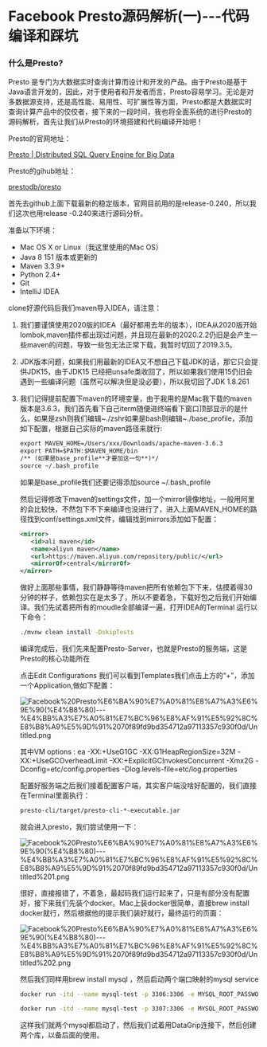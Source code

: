 # Facebook Presto源码解析(一)---代码编译和踩坑

### 什么是Presto?

Presto 是专门为大数据实时查询计算而设计和开发的产品。由于Presto是基于Java语言开发的，因此，对于使用者和开发者而言，Presto容易学习。无论是对多数据源支持，还是高性能、易用性、可扩展性等方面，Presto都是大数据实时查询计算产品中的佼佼者，接下来的一段时间，我也将全面系统的进行Presto的源码解析，首先让我们从Presto的环境搭建和代码编译开始吧！

Presto的官网地址：

[Presto | Distributed SQL Query Engine for Big Data](https://prestodb.io)

Presto的gihub地址：

[prestodb/presto](https://github.com/prestodb/presto)

首先去github上面下载最新的稳定版本，官网目前用的是release-0.240，所以我们这次也用release -0.240来进行源码分析。

准备以下环境：

- Mac OS X or Linux（我这里使用的Mac OS）
- Java 8  151 版本或更新的
- Maven 3.3.9+
- Python 2.4+
- Git
- IntelliJ IDEA

clone好源代码后我们maven导入IDEA，请注意：

1. 我们要谨慎使用2020版的IDEA（最好都用去年的版本），IDEA从2020版开始lombok,maven插件都出现过问题，并且现在最新的2020.2.2仍旧是会产生一些maven的问题，导致一些包无法正常下载，我暂时切回了2019.3.5。
2. JDK版本问题，如果我们用最新的IDEA又不想自己下载JDK的话，那它只会提供JDK15，由于JDK15 已经把unsafe类收回了，所以如果我们使用15仍旧会遇到一些编译问题（虽然可以解决但是没必要），所以我切回了JDK 1.8.261
3. 我们记得提前配置下maven的环境变量，由于我用的是Mac我下载的maven版本是3.6.3，我们首先看下自己iterm随便进终端看下窗口顶部显示的是什么，如果是zsh则我们编辑~./zshr如果是bash则编辑~./base_profile，添加如下配置，根据自己实际的maven路径来就行:

    ```xml
    export MAVEN_HOME=/Users/xxx/Downloads/apache-maven-3.6.3
    export PATH=$PATH:$MAVEN_HOME/bin
    /** (如果是base_profile**才要加这一句**)*/
    source ~/.bash_profile
    ```

    如果是base_profile我们还要记得添加source ~/.bash_profile

    然后记得修改下maven的settings文件，加一个mirror镜像地址，一般用阿里的会比较快，不然包下不下来编译也没进行了，进入上面MAVEN_HOME的路径找到conf/settings.xml文件，编辑找到mirrors添加如下配置：

    ```xml
    <mirror>
       <id>ali maven</id>
       <name>aliyun maven</name>
       <url>https://maven.aliyun.com/repository/public/</url>
       <mirrorOf>central</mirrorOf> 
    </mirror>
    ```

    做好上面那些事情，我们静静等待maven把所有依赖包下下来，估摸着得30分钟的样子，依赖包实在是太多了，所以不要着急，下载好包之后我们开始编译。我们先试着把所有的moudle全部编译一遍，打开IDEA的Terminal 运行以下命令：

    ```bash
    ./mvnw clean install -DskipTests
    ```

    编译完成后，我们先来配置Presto-Server，也就是Presto的服务端，这是Presto的核心功能所在

    点击Edit Configurations 我们可以看到Templates我们点击上方的“+”，添加一个Application,做如下配置：

    ![Facebook%20Presto%E6%BA%90%E7%A0%81%E8%A7%A3%E6%9E%90(%E4%B8%80)---%E4%BB%A3%E7%A0%81%E7%BC%96%E8%AF%91%E5%92%8C%E8%B8%A9%E5%9D%91%2070f89fd9bd354712a97113357c930f0d/Untitled.png](Facebook%20Presto%E6%BA%90%E7%A0%81%E8%A7%A3%E6%9E%90(%E4%B8%80)---%E4%BB%A3%E7%A0%81%E7%BC%96%E8%AF%91%E5%92%8C%E8%B8%A9%E5%9D%91%2070f89fd9bd354712a97113357c930f0d/Untitled.png)

    其中VM options : ea -XX:+UseG1GC -XX:G1HeapRegionSize=32M -XX:+UseGCOverheadLimit -XX:+ExplicitGCInvokesConcurrent -Xmx2G -Dconfig=etc/config.properties -Dlog.levels-file=etc/log.properties

    配置好服务端之后我们接着配置客户端，其实客户端没啥好配置的，我们直接在Terminal里面执行：

    ```bash
    presto-cli/target/presto-cli-*-executable.jar
    ```

    就会进入presto，我们尝试使用一下：

    ![Facebook%20Presto%E6%BA%90%E7%A0%81%E8%A7%A3%E6%9E%90(%E4%B8%80)---%E4%BB%A3%E7%A0%81%E7%BC%96%E8%AF%91%E5%92%8C%E8%B8%A9%E5%9D%91%2070f89fd9bd354712a97113357c930f0d/Untitled%201.png](Facebook%20Presto%E6%BA%90%E7%A0%81%E8%A7%A3%E6%9E%90(%E4%B8%80)---%E4%BB%A3%E7%A0%81%E7%BC%96%E8%AF%91%E5%92%8C%E8%B8%A9%E5%9D%91%2070f89fd9bd354712a97113357c930f0d/Untitled%201.png)

    很好，直接报错了，不着急，最起码我们运行起来了，只是有部分没有配置好，接下来我们先装个docker。Mac上装docker很简单，直接brew install docker就行，然后根据他的提示我们装好就行，最终运行的页面：

    ![Facebook%20Presto%E6%BA%90%E7%A0%81%E8%A7%A3%E6%9E%90(%E4%B8%80)---%E4%BB%A3%E7%A0%81%E7%BC%96%E8%AF%91%E5%92%8C%E8%B8%A9%E5%9D%91%2070f89fd9bd354712a97113357c930f0d/Untitled%202.png](Facebook%20Presto%E6%BA%90%E7%A0%81%E8%A7%A3%E6%9E%90(%E4%B8%80)---%E4%BB%A3%E7%A0%81%E7%BC%96%E8%AF%91%E5%92%8C%E8%B8%A9%E5%9D%91%2070f89fd9bd354712a97113357c930f0d/Untitled%202.png)

    然后我们同样用brew install mysql ，然后启动两个端口映射的mysql service

    ```bash
    docker run -itd --name mysql-test -p 3306:3306 -e MYSQL_ROOT_PASSWORD=123456 mysql:5.7.31

    docker run -itd --name mysql-test -p 3307:3306 -e MYSQL_ROOT_PASSWORD=123456 mysql:5.7.31
    ```

    这样我们就两个mysql都启动了，然后我们试着用DataGrip连接下，然后创建两个库，以备后面的使用。